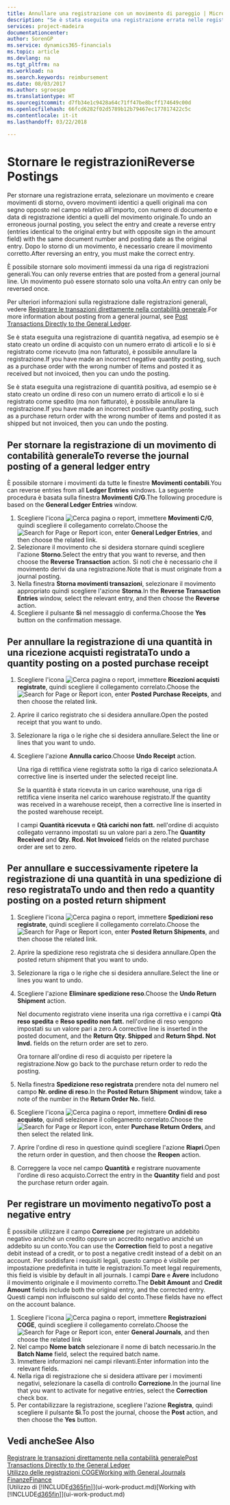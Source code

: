 ```yaml
---
title: Annullare una registrazione con un movimento di pareggio | Microsoft Docs
description: "Se è stata eseguita una registrazione errata nelle registrazioni generali, è possibile utilizzare la funzione Storno per annullare la registrazione con un audit trail corretto."
services: project-madeira
documentationcenter: 
author: SorenGP
ms.service: dynamics365-financials
ms.topic: article
ms.devlang: na
ms.tgt_pltfrm: na
ms.workload: na
ms.search.keywords: reimbursement
ms.date: 08/03/2017
ms.author: sgroespe
ms.translationtype: HT
ms.sourcegitcommit: d7fb34e1c9428a64c71ff47be8bcff174649c00d
ms.openlocfilehash: 66fcd6282f02d5789b12b79467ec177817422c5c
ms.contentlocale: it-it
ms.lasthandoff: 03/22/2018

---
```

# <a name="reverse-postings"></a><span data-ttu-id="3afba-103">Stornare le registrazioni</span><span class="sxs-lookup"><span data-stu-id="3afba-103">Reverse Postings</span></span>
<span data-ttu-id="3afba-104">Per stornare una registrazione errata, selezionare un movimento e creare movimenti di storno, ovvero movimenti identici a quelli originali ma con segno opposto nel campo relativo all'importo, con numero di documento e data di registrazione identici a quelli del movimento originale.</span><span class="sxs-lookup"><span data-stu-id="3afba-104">To undo an erroneous journal posting, you select the entry and create a reverse entry (entries identical to the original entry but with opposite sign in the amount field) with the same document number and posting date as the original entry.</span></span> <span data-ttu-id="3afba-105">Dopo lo storno di un movimento, è necessario creare il movimento corretto.</span><span class="sxs-lookup"><span data-stu-id="3afba-105">After reversing an entry, you must make the correct entry.</span></span>

<span data-ttu-id="3afba-106">È possibile stornare solo movimenti immessi da una riga di registrazioni generali.</span><span class="sxs-lookup"><span data-stu-id="3afba-106">You can only reverse entries that are posted from a general journal line.</span></span> <span data-ttu-id="3afba-107">Un movimento può essere stornato solo una volta.</span><span class="sxs-lookup"><span data-stu-id="3afba-107">An entry can only be reversed once.</span></span>

<span data-ttu-id="3afba-108">Per ulteriori informazioni sulla registrazione dalle registrazioni generali, vedere [Registrare le transazioni direttamente nella contabilità generale](finance-how-post-transactions-directly.md).</span><span class="sxs-lookup"><span data-stu-id="3afba-108">For more information about posting from a general journal, see [Post Transactions Directly to the General Ledger](finance-how-post-transactions-directly.md).</span></span>

<span data-ttu-id="3afba-109">Se è stata eseguita una registrazione di quantità negativa, ad esempio se è stato creato un ordine di acquisto con un numero errato di articoli e lo si è registrato come ricevuto (ma non fatturato), è possibile annullare la registrazione.</span><span class="sxs-lookup"><span data-stu-id="3afba-109">If you have made an incorrect negative quantity posting, such as a purchase order with the wrong number of items and posted it as received but not invoiced, then you can undo the posting.</span></span>

<span data-ttu-id="3afba-110">Se è stata eseguita una registrazione di quantità positiva, ad esempio se è stato creato un ordine di reso con un numero errato di articoli e lo si è registrato come spedito (ma non fatturato), è possibile annullare la registrazione.</span><span class="sxs-lookup"><span data-stu-id="3afba-110">If you have made an incorrect positive quantity posting, such as a purchase return order with the wrong number of items and posted it as shipped but not invoiced, then you can undo the posting.</span></span>   

## <a name="to-reverse-the-journal-posting-of-a-general-ledger-entry"></a><span data-ttu-id="3afba-111">Per stornare la registrazione di un movimento di contabilità generale</span><span class="sxs-lookup"><span data-stu-id="3afba-111">To reverse the journal posting of a general ledger entry</span></span>
<span data-ttu-id="3afba-112">È possibile stornare i movimenti da tutte le finestre **Movimenti contabili**.</span><span class="sxs-lookup"><span data-stu-id="3afba-112">You can reverse entries from all **Ledger Entries** windows.</span></span> <span data-ttu-id="3afba-113">La seguente procedura è basata sulla finestra **Movimenti C/G**.</span><span class="sxs-lookup"><span data-stu-id="3afba-113">The following procedure is based on the **General Ledger Entries** window.</span></span>
1. <span data-ttu-id="3afba-114">Scegliere l'icona ![Cerca pagina o report](media/ui-search/search_small.png "icona Cerca pagina o report"), immettere **Movimenti C/G**, quindi scegliere il collegamento correlato.</span><span class="sxs-lookup"><span data-stu-id="3afba-114">Choose the ![Search for Page or Report](media/ui-search/search_small.png "Search for Page or Report icon") icon, enter **General Ledger Entries**, and then choose the related link.</span></span>
2. <span data-ttu-id="3afba-115">Selezionare il movimento che si desidera stornare quindi scegliere l'azione **Storno**.</span><span class="sxs-lookup"><span data-stu-id="3afba-115">Select the entry that you want to reverse, and then choose the **Reverse Transaction** action.</span></span> <span data-ttu-id="3afba-116">Si noti che è necessario che il movimento derivi da una registrazione.</span><span class="sxs-lookup"><span data-stu-id="3afba-116">Note that is must originate from a journal posting.</span></span>
3. <span data-ttu-id="3afba-117">Nella finestra **Storna movimenti transazioni**, selezionare il movimento appropriato quindi scegliere l'azione **Storna**.</span><span class="sxs-lookup"><span data-stu-id="3afba-117">In the **Reverse Transaction Entries** window, select the relevant entry, and then choose the **Reverse** action.</span></span>
4. <span data-ttu-id="3afba-118">Scegliere il pulsante **Sì** nel messaggio di conferma.</span><span class="sxs-lookup"><span data-stu-id="3afba-118">Choose the **Yes** button on the confirmation message.</span></span>

## <a name="to-undo-a-quantity-posting-on-a-posted-purchase-receipt"></a><span data-ttu-id="3afba-119">Per annullare la registrazione di una quantità in una ricezione acquisti registrata</span><span class="sxs-lookup"><span data-stu-id="3afba-119">To undo a quantity posting on a posted purchase receipt</span></span>  

1.  <span data-ttu-id="3afba-120">Scegliere l'icona ![Cerca pagina o report](media/ui-search/search_small.png "icona Cerca pagina o report"), immettere **Ricezioni acquisti registrate**, quindi scegliere il collegamento correlato.</span><span class="sxs-lookup"><span data-stu-id="3afba-120">Choose the ![Search for Page or Report](media/ui-search/search_small.png "Search for Page or Report icon") icon, enter **Posted Purchase Receipts**, and then choose the related link.</span></span>  
2.  <span data-ttu-id="3afba-121">Aprire il carico registrato che si desidera annullare.</span><span class="sxs-lookup"><span data-stu-id="3afba-121">Open the posted receipt that you want to undo.</span></span>  
3.  <span data-ttu-id="3afba-122">Selezionare la riga o le righe che si desidera annullare.</span><span class="sxs-lookup"><span data-stu-id="3afba-122">Select the line or lines that you want to undo.</span></span>  
4.  <span data-ttu-id="3afba-123">Scegliere l'azione **Annulla carico**.</span><span class="sxs-lookup"><span data-stu-id="3afba-123">Choose **Undo Receipt** action.</span></span>

    <span data-ttu-id="3afba-124">Una riga di rettifica viene registrata sotto la riga di carico selezionata.</span><span class="sxs-lookup"><span data-stu-id="3afba-124">A corrective line is inserted under the selected receipt line.</span></span>  

    <span data-ttu-id="3afba-125">Se la quantità è stata ricevuta in un carico warehouse, una riga di rettifica viene inserita nel carico warehouse registrato.</span><span class="sxs-lookup"><span data-stu-id="3afba-125">If the quantity was received in a warehouse receipt, then a corrective line is inserted in the posted warehouse receipt.</span></span>  

    <span data-ttu-id="3afba-126">I campi **Quantità ricevuta** e **Qtà carichi non fatt.** nell'ordine di acquisto collegato verranno impostati su un valore pari a zero.</span><span class="sxs-lookup"><span data-stu-id="3afba-126">The **Quantity Received** and **Qty. Rcd. Not Invoiced** fields on the related purchase order are set to zero.</span></span>

## <a name="to-undo-and-then-redo-a-quantity-posting-on-a-posted-return-shipment"></a><span data-ttu-id="3afba-127">Per annullare e successivamente ripetere la registrazione di una quantità in una spedizione di reso registrata</span><span class="sxs-lookup"><span data-stu-id="3afba-127">To undo and then redo a quantity posting on a posted return shipment</span></span>

1.  <span data-ttu-id="3afba-128">Scegliere l'icona ![Cerca pagina o report](media/ui-search/search_small.png "icona Cerca pagina o report"), immettere **Spedizioni reso registrate**, quindi scegliere il collegamento correlato.</span><span class="sxs-lookup"><span data-stu-id="3afba-128">Choose the ![Search for Page or Report](media/ui-search/search_small.png "Search for Page or Report icon") icon, enter **Posted Return Shipments**, and then choose the related link.</span></span>  
2.  <span data-ttu-id="3afba-129">Aprire la spedizione reso registrata che si desidera annullare.</span><span class="sxs-lookup"><span data-stu-id="3afba-129">Open the posted return shipment that you want to undo.</span></span>
3. <span data-ttu-id="3afba-130">Selezionare la riga o le righe che si desidera annullare.</span><span class="sxs-lookup"><span data-stu-id="3afba-130">Select the line or lines you want to undo.</span></span>  

4.  <span data-ttu-id="3afba-131">Scegliere l'azione **Eliminare spedizione reso**.</span><span class="sxs-lookup"><span data-stu-id="3afba-131">Choose the **Undo Return Shipment** action.</span></span>  

    <span data-ttu-id="3afba-132">Nel documento registrato viene inserita una riga correttiva e i campi **Qtà reso spedita** e **Reso spedito non fatt.** nell'ordine di reso vengono impostati su un valore pari a zero.</span><span class="sxs-lookup"><span data-stu-id="3afba-132">A corrective line is inserted in the posted document, and the **Return Qty. Shipped** and **Return Shpd. Not Invd.** fields on the return order are set to zero.</span></span>  

    <span data-ttu-id="3afba-133">Ora tornare all'ordine di reso di acquisto per ripetere la registrazione.</span><span class="sxs-lookup"><span data-stu-id="3afba-133">Now go back to the purchase return order to redo the posting.</span></span>  

5.  <span data-ttu-id="3afba-134">Nella finestra **Spedizione reso registrata** prendere nota del numero nel campo **Nr. ordine di reso**.</span><span class="sxs-lookup"><span data-stu-id="3afba-134">In the **Posted Return Shipment** window, take a note of the number in the **Return Order No.**</span></span> <span data-ttu-id="3afba-135"> </span><span class="sxs-lookup"><span data-stu-id="3afba-135">field.</span></span>  
6.  <span data-ttu-id="3afba-136">Scegliere l'icona ![Cerca pagina o report](media/ui-search/search_small.png "icona Cerca pagina o report"), immettere **Ordini di reso acquisto**, quindi selezionare il collegamento correlato.</span><span class="sxs-lookup"><span data-stu-id="3afba-136">Choose the ![Search for Page or Report](media/ui-search/search_small.png "Search for Page or Report icon") icon, enter **Purchase Return Orders**, and then select the related link.</span></span>  
7.  <span data-ttu-id="3afba-137">Aprire l'ordine di reso in questione quindi scegliere l'azione **Riapri**.</span><span class="sxs-lookup"><span data-stu-id="3afba-137">Open the return order in question, and then choose the **Reopen** action.</span></span>  
8.  <span data-ttu-id="3afba-138">Correggere la voce nel campo **Quantità** e registrare nuovamente l'ordine di reso acquisto.</span><span class="sxs-lookup"><span data-stu-id="3afba-138">Correct the entry in the **Quantity** field and post the purchase return order again.</span></span>  

## <a name="to-post-a-negative-entry"></a><span data-ttu-id="3afba-139">Per registrare un movimento negativo</span><span class="sxs-lookup"><span data-stu-id="3afba-139">To post a negative entry</span></span>  
<span data-ttu-id="3afba-140">È possibile utilizzare il campo **Correzione** per registrare un addebito negativo anziché un credito oppure un accredito negativo anziché un addebito su un conto.</span><span class="sxs-lookup"><span data-stu-id="3afba-140">You can use the **Correction** field to post a negative debit instead of a credit, or to post a negative credit instead of a debit on an account.</span></span> <span data-ttu-id="3afba-141">Per soddisfare i requisiti legali, questo campo è visibile per impostazione predefinita in tutte le registrazioni.</span><span class="sxs-lookup"><span data-stu-id="3afba-141">To meet legal requirements, this field is visible by default in all journals.</span></span> <span data-ttu-id="3afba-142">I campi **Dare** e **Avere** includono il movimento originale e il movimento corretto.</span><span class="sxs-lookup"><span data-stu-id="3afba-142">The **Debit Amount** and **Credit Amount** fields include both the original entry, and the corrected entry.</span></span> <span data-ttu-id="3afba-143">Questi campi non influiscono sul saldo del conto.</span><span class="sxs-lookup"><span data-stu-id="3afba-143">These fields have no effect on the account balance.</span></span>  

1.  <span data-ttu-id="3afba-144">Scegliere l'icona ![Cerca pagina o report](media/ui-search/search_small.png "Cerca pagina o report"), immettere **Registrazioni COGE**, quindi scegliere il collegamento correlato.</span><span class="sxs-lookup"><span data-stu-id="3afba-144">Choose the ![Search for Page or Report](media/ui-search/search_small.png "Search for Page or Report icon") icon, enter **General Journals**, and then choose the related link</span></span>  
2.  <span data-ttu-id="3afba-145">Nel campo **Nome batch** selezionare il nome di batch necessario.</span><span class="sxs-lookup"><span data-stu-id="3afba-145">In the **Batch Name** field, select the required batch name.</span></span>  
3.  <span data-ttu-id="3afba-146">Immettere informazioni nei campi rilevanti.</span><span class="sxs-lookup"><span data-stu-id="3afba-146">Enter information into the relevant fields.</span></span>  
4.  <span data-ttu-id="3afba-147">Nella riga di registrazione che si desidera attivare per i movimenti negativi, selezionare la casella di controllo **Correzione**.</span><span class="sxs-lookup"><span data-stu-id="3afba-147">In the journal line that you want to activate for negative entries, select the **Correction** check box.</span></span>  
5.  <span data-ttu-id="3afba-148">Per contabilizzare la registrazione, scegliere l'azione **Registra**, quindi scegliere il pulsante **Sì**.</span><span class="sxs-lookup"><span data-stu-id="3afba-148">To post the journal, choose the **Post** action, and then choose the **Yes** button.</span></span>

## <a name="see-also"></a><span data-ttu-id="3afba-149">Vedi anche</span><span class="sxs-lookup"><span data-stu-id="3afba-149">See Also</span></span>
[<span data-ttu-id="3afba-150">Registrare le transazioni direttamente nella contabilità generale</span><span class="sxs-lookup"><span data-stu-id="3afba-150">Post Transactions Directly to the General Ledger</span></span>](finance-how-post-transactions-directly.md)  
[<span data-ttu-id="3afba-151">Utilizzo delle registrazioni COGE</span><span class="sxs-lookup"><span data-stu-id="3afba-151">Working with General Journals</span></span>](ui-work-general-journals.md)  
[<span data-ttu-id="3afba-152">Finanze</span><span class="sxs-lookup"><span data-stu-id="3afba-152">Finance</span></span>](finance.md)  
<span data-ttu-id="3afba-153">[Utilizzo di [!INCLUDE[d365fin](includes/d365fin_md.md)]](ui-work-product.md)</span><span class="sxs-lookup"><span data-stu-id="3afba-153">[Working with [!INCLUDE[d365fin](includes/d365fin_md.md)]](ui-work-product.md)</span></span>  

